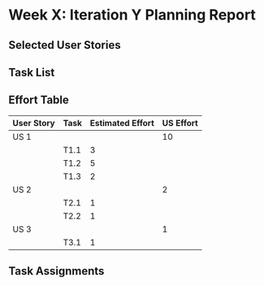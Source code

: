 # Week X: Iteration Y Planning Report
## Selected User Stories

## Task List

## Effort Table
| User Story | Task | Estimated Effort | US Effort |
|------------|------|------------------|-----------|
| US 1       |      |                  |        10 |
|            | T1.1 |                3 |           |
|            | T1.2 |                5 |           |
|            | T1.3 |                2 |           |
| US 2       |      |                  |         2 |
|            | T2.1 |                1 |           |
|            | T2.2 |                1 |           |
| US 3       |      |                  |         1 |
|            | T3.1 |                1 |           |

## Task Assignments

